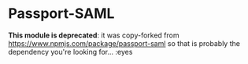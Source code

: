 Passport-SAML
=============

**This module is deprecated**: it was copy-forked from https://www.npmjs.com/package/passport-saml so that is probably the dependency you're looking for... :eyes
